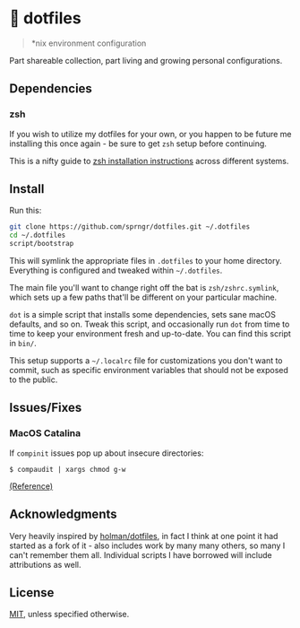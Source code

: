 # :shell: dotfiles

> *nix environment configuration

Part shareable collection, part living and growing personal configurations.

## Dependencies

### zsh

If you wish to utilize my dotfiles for your own, or you happen to be future me installing this once again - be sure to get `zsh` setup before continuing.

This is a nifty guide to [zsh installation instructions](https://gist.github.com/derhuerst/12a1558a4b408b3b2b6e) across different systems.

## Install

Run this:

```sh
git clone https://github.com/sprngr/dotfiles.git ~/.dotfiles
cd ~/.dotfiles
script/bootstrap
```

This will symlink the appropriate files in `.dotfiles` to your home directory.
Everything is configured and tweaked within `~/.dotfiles`.

The main file you'll want to change right off the bat is `zsh/zshrc.symlink`,
which sets up a few paths that'll be different on your particular machine.

`dot` is a simple script that installs some dependencies, sets sane macOS
defaults, and so on. Tweak this script, and occasionally run `dot` from
time to time to keep your environment fresh and up-to-date. You can find
this script in `bin/`.

This setup supports a `~/.localrc` file for customizations you don't want to commit, such as specific environment variables that should not be exposed to the public.

## Issues/Fixes

### MacOS Catalina


If `compinit` issues pop up about insecure directories:

```shell
$ compaudit | xargs chmod g-w
```
[(Reference)](https://github.com/zsh-users/zsh-completions/issues/680#issuecomment-612960481)

## Acknowledgments

Very heavily inspired by [holman/dotfiles](https://github.com/holman/dotfiles), in fact I think at one point it had started as a fork of it - also includes work by many many others, so many I can't remember them all. Individual scripts I have borrowed will include attributions as well.

## License

[MIT](LICENSE), unless specified otherwise.
